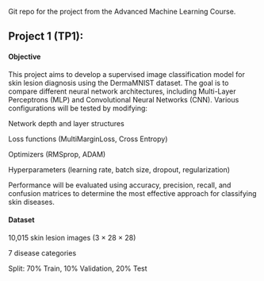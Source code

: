 Git repo for the project from the Advanced Machine Learning Course.

## Project 1 (TP1):

#### Objective

This project aims to develop a supervised image classification model for skin lesion diagnosis using the DermaMNIST dataset. The goal is to compare different neural network architectures, including Multi-Layer Perceptrons (MLP) and Convolutional Neural Networks (CNN). Various configurations will be tested by modifying:

Network depth and layer structures

Loss functions (MultiMarginLoss, Cross Entropy)

Optimizers (RMSprop, ADAM)

Hyperparameters (learning rate, batch size, dropout, regularization)

Performance will be evaluated using accuracy, precision, recall, and confusion matrices to determine the most effective approach for classifying skin diseases.

#### Dataset

10,015 skin lesion images (3 × 28 × 28)

7 disease categories

Split: 70% Train, 10% Validation, 20% Test